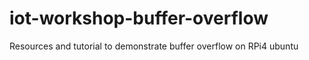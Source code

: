 # iot-workshop-buffer-overflow
Resources and tutorial to demonstrate buffer overflow on RPi4 ubuntu
